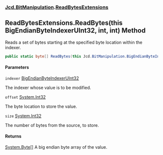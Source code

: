### [Jcd.BitManipulation](Jcd.BitManipulation.md 'Jcd.BitManipulation').[ReadBytesExtensions](Jcd.BitManipulation.ReadBytesExtensions.md 'Jcd.BitManipulation.ReadBytesExtensions')

## ReadBytesExtensions.ReadBytes(this BigEndianByteIndexerUInt32, int, int) Method

Reads a set of bytes starting at the specified byte location within the indexer.

```csharp
public static byte[] ReadBytes(this Jcd.BitManipulation.BigEndianByteIndexerUInt32 indexer, int offset, int size);
```
#### Parameters

<a name='Jcd.BitManipulation.ReadBytesExtensions.ReadBytes(thisJcd.BitManipulation.BigEndianByteIndexerUInt32,int,int).indexer'></a>

`indexer` [BigEndianByteIndexerUInt32](Jcd.BitManipulation.BigEndianByteIndexerUInt32.md 'Jcd.BitManipulation.BigEndianByteIndexerUInt32')

The indexer whose value is to be modified.

<a name='Jcd.BitManipulation.ReadBytesExtensions.ReadBytes(thisJcd.BitManipulation.BigEndianByteIndexerUInt32,int,int).offset'></a>

`offset` [System.Int32](https://docs.microsoft.com/en-us/dotnet/api/System.Int32 'System.Int32')

The byte location to store the value.

<a name='Jcd.BitManipulation.ReadBytesExtensions.ReadBytes(thisJcd.BitManipulation.BigEndianByteIndexerUInt32,int,int).size'></a>

`size` [System.Int32](https://docs.microsoft.com/en-us/dotnet/api/System.Int32 'System.Int32')

The number of bytes from the source, to store.

#### Returns

[System.Byte](https://docs.microsoft.com/en-us/dotnet/api/System.Byte 'System.Byte')[[]](https://docs.microsoft.com/en-us/dotnet/api/System.Array 'System.Array')
A big endian byte array of the value.